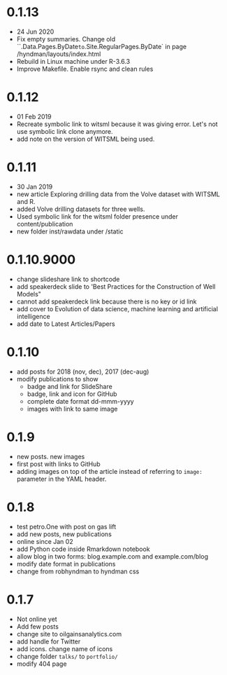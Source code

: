 # 0.1.13
* 24 Jun 2020
* Fix empty summaries. Change old ``.Data.Pages.ByDate` to `.Site.RegularPages.ByDate` in page /hyndman/layouts/index.html
* Rebuild in Linux machine under R-3.6.3
* Improve Makefile. Enable rsync and clean rules


# 0.1.12
* 01 Feb 2019
* Recreate symbolic link to witsml because it was giving error. Let's not use symbolic link clone anymore.
* add note on the version of WITSML being used.

# 0.1.11
* 30 Jan 2019
* new article Exploring drilling data from the Volve dataset with WITSML and R.
* added Volve drilling datasets for three wells. 
* Used symbolic link for the witsml folder presence under content/publication
* new folder inst/rawdata under /static

# 0.1.10.9000
* change slideshare link to shortcode
* add speakerdeck slide to 'Best Practices for the Construction of Well Models"
* cannot add speakerdeck link because there is no key or id link
* add cover to Evolution of data science, machine learning and artificial intelligence
* add date to Latest Articles/Papers

# 0.1.10
* add posts for 2018 (nov, dec), 2017 (dec-aug)
* modify publications to show 
    * badge and link for SlideShare
    * badge, link and icon for GitHub
    * complete date format dd-mmm-yyyy
    * images with link to same image


# 0.1.9
* new posts. new images
* first post with links to GitHub
* adding images on top of the article instead of referring to `image:` parameter in the YAML header.


# 0.1.8
* test petro.One with post on gas lift
* add new posts, new publications
* online since Jan 02
* add Python code inside Rmarkdown notebook
* allow blog in two forms: blog.example.com and example.com/blog
* modify date format in publications
* change from robhyndman to hyndman css


# 0.1.7
* Not online yet
* Add few posts
* change site to oilgainsanalytics.com
* add handle for Twitter
* add icons. change name of icons
* change folder `talks/` to `portfolio/`
* modify 404 page